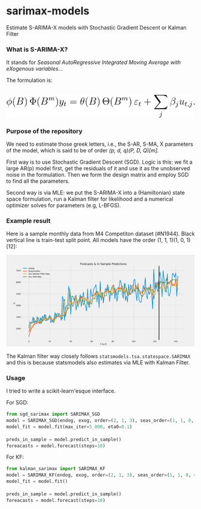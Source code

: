 # sarimax-models
Estimate S-ARIMA-X models with Stochastic Gradient Descent or Kalman Filter

### What is S-ARIMA-X?

It stands for *Seasonal AutoRegressive Integrated Moving Average with eXogenous variables*...

The formulation is:

&emsp;&emsp;&emsp;&emsp;&emsp;&emsp;&emsp;&emsp;&emsp;&emsp;
![sarimax_eqn](img/model_equation.svg)

### Purpose of the repository

We need to estimate those greek letters, i.e., the S-AR, S-MA, X parameters of the model, which is said to be of order *(p, d, q)(P, D, Q)[m]*.

First way is to use Stochastic Gradient Descent (SGD). Logic is this: we fit a large AR(p) model first, get the residuals of it and use it as the unobserved noise in the formulation. Then we form the design matrix and employ SGD to find all the parameters.

Second way is via MLE: we put the S-ARIMA-X into a (Hamiltonian) state space formulation, run a Kalman filter for likelihood and a numerical optimizer solves for parameters (e.g, L-BFGS).

### Example result
Here is a sample monthly data from M4 Competiton dataset (#N1944). Black vertical line is train-test split point. All models have the order (1, 1, 1)(1, 0, 1)[12]:

![m4_data_comparison](img/example_run.png)

The Kalman filter way closely follows `statsmodels.tsa.statespace.SARIMAX` and this is because statsmodels also estimates via MLE with Kalman Filter.

### Usage

I tried to write a scikit-learn'esque interface.

For SGD:

```python
from sgd_sarimax import SARIMAX_SGD
model = SARIMAX_SGD(endog, exog, order=(2, 1, 3), seas_order=(1, 1, 0, 4))
model_fit = model.fit(max_iter=5_000, eta0=0.1)

preds_in_sample = model.predict_in_sample()
foreacasts = model.forecast(steps=10)
```

For KF:

```python
from kalman_sarimax import SARIMAX_KF
model = SARIMAX_KF(endog, exog, order=(2, 1, 3), seas_order=(1, 1, 0, 4))
model_fit = model.fit()

preds_in_sample = model.predict_in_sample()
foreacasts = model.forecast(steps=10)
```
